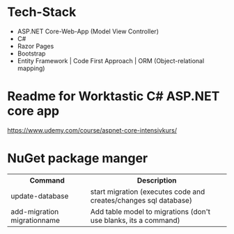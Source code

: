 # Tech-Stack
- ASP.NET Core-Web-App (Model View Controller)
- C#
- Razor Pages
- Bootstrap
- Entity Framework | Code First Approach | ORM (Object-relational mapping)

# Readme for Worktastic C# ASP.NET core app
https://www.udemy.com/course/aspnet-core-intensivkurs/

# NuGet package manger

<table>
<tr>
<th>Command</th>
<th>Description</th>
</tr>
<tr>
<td>update-database</td>
<td>start migration (executes code and creates/changes sql database)</td>
</tr>
<tr>
<td>add-migration migrationname</td>
<td>Add table model to migrations (don't use blanks, its a command)</td>
</tr>
</table>